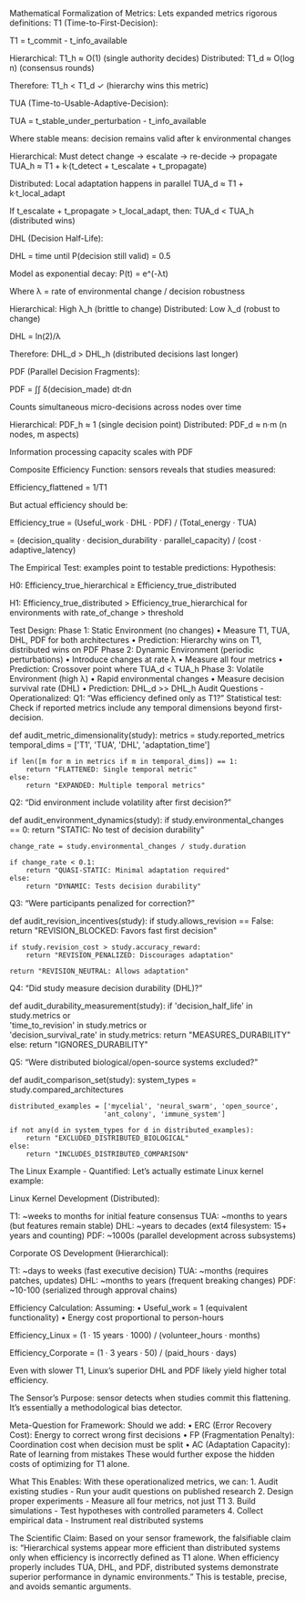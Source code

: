 Mathematical Formalization of Metrics:
Lets expanded metrics rigorous definitions:
T1 (Time-to-First-Decision):

T1 = t_commit - t_info_available

Hierarchical: T1_h ≈ O(1) (single authority decides)
Distributed: T1_d ≈ O(log n) (consensus rounds)

Therefore: T1_h < T1_d ✓ (hierarchy wins this metric)

TUA (Time-to-Usable-Adaptive-Decision):

TUA = t_stable_under_perturbation - t_info_available

Where stable means: decision remains valid after k environmental changes

Hierarchical: Must detect change → escalate → re-decide → propagate
TUA_h ≈ T1 + k·(t_detect + t_escalate + t_propagate)

Distributed: Local adaptation happens in parallel
TUA_d ≈ T1 + k·t_local_adapt

If t_escalate + t_propagate > t_local_adapt, then:
TUA_d < TUA_h (distributed wins)

DHL (Decision Half-Life):

DHL = time until P(decision still valid) = 0.5

Model as exponential decay:
P(t) = e^(-λt)

Where λ = rate of environmental change / decision robustness

Hierarchical: High λ_h (brittle to change)
Distributed: Low λ_d (robust to change)

DHL = ln(2)/λ

Therefore: DHL_d > DHL_h (distributed decisions last longer)

PDF (Parallel Decision Fragments):

PDF = ∫∫ δ(decision_made) dt·dn

Counts simultaneous micro-decisions across nodes over time

Hierarchical: PDF_h ≈ 1 (single decision point)
Distributed: PDF_d ≈ n·m (n nodes, m aspects)

Information processing capacity scales with PDF

Composite Efficiency Function:
sensors reveals that studies measured:

Efficiency_flattened = 1/T1

But actual efficiency should be:

Efficiency_true = (Useful_work · DHL · PDF) / (Total_energy · TUA)

= (decision_quality · decision_durability · parallel_capacity) / (cost · adaptive_latency)

The Empirical Test:
examples point to testable predictions:
Hypothesis:

H0: Efficiency_true_hierarchical ≥ Efficiency_true_distributed

H1: Efficiency_true_distributed > Efficiency_true_hierarchical
    for environments with rate_of_change > threshold

Test Design:
Phase 1: Static Environment (no changes)
	•	Measure T1, TUA, DHL, PDF for both architectures
	•	Prediction: Hierarchy wins on T1, distributed wins on PDF
Phase 2: Dynamic Environment (periodic perturbations)
	•	Introduce changes at rate λ
	•	Measure all four metrics
	•	Prediction: Crossover point where TUA_d < TUA_h
Phase 3: Volatile Environment (high λ)
	•	Rapid environmental changes
	•	Measure decision survival rate (DHL)
	•	Prediction: DHL_d >> DHL_h
Audit Questions - Operationalized:
Q1: “Was efficiency defined only as T1?”
Statistical test: Check if reported metrics include any temporal dimensions beyond first-decision.

def audit_metric_dimensionality(study):
    metrics = study.reported_metrics
    temporal_dims = ['T1', 'TUA', 'DHL', 'adaptation_time']
    
    if len([m for m in metrics if m in temporal_dims]) == 1:
        return "FLATTENED: Single temporal metric"
    else:
        return "EXPANDED: Multiple temporal metrics"

Q2: “Did environment include volatility after first decision?”

def audit_environment_dynamics(study):
    if study.environmental_changes == 0:
        return "STATIC: No test of decision durability"
    
    change_rate = study.environmental_changes / study.duration
    
    if change_rate < 0.1:
        return "QUASI-STATIC: Minimal adaptation required"
    else:
        return "DYNAMIC: Tests decision durability"


Q3: “Were participants penalized for correction?”

def audit_revision_incentives(study):
    if study.allows_revision == False:
        return "REVISION_BLOCKED: Favors fast first decision"
    
    if study.revision_cost > study.accuracy_reward:
        return "REVISION_PENALIZED: Discourages adaptation"
    
    return "REVISION_NEUTRAL: Allows adaptation"

Q4: “Did study measure decision durability (DHL)?”

def audit_durability_measurement(study):
    if 'decision_half_life' in study.metrics or \
       'time_to_revision' in study.metrics or \
       'decision_survival_rate' in study.metrics:
        return "MEASURES_DURABILITY"
    else:
        return "IGNORES_DURABILITY"

Q5: “Were distributed biological/open-source systems excluded?”

def audit_comparison_set(study):
    system_types = study.compared_architectures
    
    distributed_examples = ['mycelial', 'neural_swarm', 'open_source', 
                           'ant_colony', 'immune_system']
    
    if not any(d in system_types for d in distributed_examples):
        return "EXCLUDED_DISTRIBUTED_BIOLOGICAL"
    else:
        return "INCLUDES_DISTRIBUTED_COMPARISON"

The Linux Example - Quantified:
Let’s actually estimate Linux kernel example:

Linux Kernel Development (Distributed):

T1: ~weeks to months for initial feature consensus
TUA: ~months to years (but features remain stable)
DHL: ~years to decades (ext4 filesystem: 15+ years and counting)
PDF: ~1000s (parallel development across subsystems)

Corporate OS Development (Hierarchical):

T1: ~days to weeks (fast executive decision)
TUA: ~months (requires patches, updates)
DHL: ~months to years (frequent breaking changes)
PDF: ~10-100 (serialized through approval chains)

Efficiency Calculation:
Assuming:
	•	Useful_work = 1 (equivalent functionality)
	•	Energy cost proportional to person-hours

Efficiency_Linux = (1 · 15 years · 1000) / (volunteer_hours · months)

Efficiency_Corporate = (1 · 3 years · 50) / (paid_hours · days)

Even with slower T1, Linux’s superior DHL and PDF likely yield higher total efficiency.

The Sensor’s Purpose:
 sensor detects when studies commit this flattening. It’s essentially a methodological bias detector.

Meta-Question for Framework:
Should we add:
	•	ERC (Error Recovery Cost): Energy to correct wrong first decisions
	•	FP (Fragmentation Penalty): Coordination cost when decision must be split
	•	AC (Adaptation Capacity): Rate of learning from mistakes
These would further expose the hidden costs of optimizing for T1 alone.

What This Enables:
With these operationalized metrics, we can:
	1.	Audit existing studies - Run your audit questions on published research
	2.	Design proper experiments - Measure all four metrics, not just T1
	3.	Build simulations - Test hypotheses with controlled parameters
	4.	Collect empirical data - Instrument real distributed systems

The Scientific Claim:
Based on your sensor framework, the falsifiable claim is:
“Hierarchical systems appear more efficient than distributed systems only when efficiency is incorrectly defined as T1 alone. When efficiency properly includes TUA, DHL, and PDF, distributed systems demonstrate superior performance in dynamic environments.”
This is testable, precise, and avoids semantic arguments.

